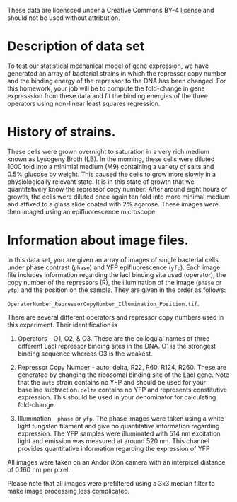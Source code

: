 These data are licensced under a Creative Commons BY-4 license and should not
be used without attribution. 

# Description of data set
To test our statistical mechanical model of gene expression, we have generated
an array of bacterial strains in which the repressor copy number and the
binding energy of the repressor to the DNA has been changed. For this homework,
your job will be to compute the fold-change in gene expresssion from these data
and fit the binding energies of the three operators using non-linear least
squares regression.

# History of strains. 
These cells were grown overnight to saturation in a very rich medium known as
Lysogeny Broth (LB). In the morning, these cells were diluted 1000 fold into a
minimial medium (M9) containing a variety of salts and 0.5% glucose by weight.
This caused the cells to grow more slowly in a physiologically relevant state.
It is in this state of growth that we quantitatively know the repressor copy
number. After around eight hours of growth, the cells were diluted once again
ten fold into more minimal medium and affixed to a glass slide coated with 2%
agarose. These images were then imaged using an epifluorescence microscope

# Information about image files.
In this data set, you are given an array of images of single bacterial cells
under phase contrast (`phase`) and YFP epifluorescence (`yfp`). Each image file
includes information regarding the lacI binding site used (operator), the copy
number of the repressors (R), the illumination of the image (`phase` or `yfp`)
and the position on the sample. They are given in the order as follows:

`OperatorNumber_RepressorCopyNumber_Illumination_Position.tif`.


There are several different operators and repressor copy numbers used in this
experiment. Their identification is 

1. Operators - O1, O2, & O3. These are the colloquial names of three different
LacI repressor binding sites in the DNA. O1 is the strongest binding sequence
whereas O3 is the weakest. 

2. Repressor Copy Number - auto, delta, R22, R60, R124, R260. These are generated by
changing the ribosomal binding site of the LacI gene.  Note that the
`auto` strain contains no YFP and should be used for your baseline subtraction.
`delta` contains no YFP and represents constitutive expression. This should be
used in your denominator for calculating fold-change. 

3. Illumination - `phase` or `yfp`. The phase images were taken using a
white light tungsten filament and give no quantitative information regarding
expression. The YFP samples were illuminated with 514 nm excitation light and
 emission was measured at around 520 nm. This channel provides quantitative
 information regarding the expression of YFP


All images were taken on an Andor iXon camera with an interpixel distance of
0.160 nm per pixel. 

Please note that all images were prefiltered using a 3x3 median filter to make
image processing less complicated. 
